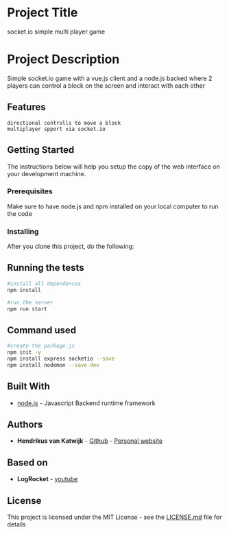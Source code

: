 # Project Title

socket.io simple multi player game

# Project Description

Simple socket.io game with a vue.js client and a node.js backed where 2 players can control a block on the screen and interact with each other

## Features
```
directional controlls to move a block
multiplayer spport via socket.io
```

## Getting Started

The instructions below will help you setup the copy of the web interface on your development machine.

### Prerequisites

Make sure to have node.js and npm installed on your local computer to run the code

### Installing
After you clone this project, do the following:

## Running the tests
```bash
#install all dependences
npm install

#run the server
npm run start
```

## Command used
```bash
#create the package.js
npm init -y 
npm install express socketio --save
npm install nodemon --save-dev

```

## Built With

* [node.js](https://nodejs.org) - Javascript Backend runtime framework

## Authors

* **Hendrikus van Katwijk** - [Github](https://github.com/vankatwijk) - [Personal website](https://hpvk.com)

## Based on

* **LogRocket** - [youtube](https://www.youtube.com/watch?v=JEYEpledOxs&t=1s)

## License

This project is licensed under the MIT License - see the [LICENSE.md](LICENSE.md) file for details

